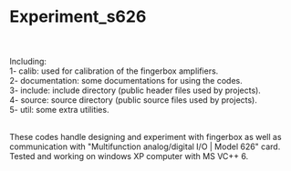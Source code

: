 # Experiment_s626</br></br>

Including:</br>
1- calib: used for calibration of the fingerbox amplifiers.</br>
2- documentation: some documentations for using the codes.</br>
3- include: include directory (public header files used by projects).</br>
4- source: source directory (public source files used by projects).</br>
5- util: some extra utilities.</br></br>

These codes handle designing and experiment with fingerbox as well as communication with "Multifunction analog/digital I/O | Model 626" card. Tested and working on windows XP computer with MS VC++ 6. 
